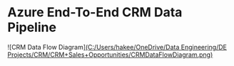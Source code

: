 # Azure End-To-End CRM Data Pipeline

![CRM Data Flow Diagram][(C:/Users/hakee/OneDrive/Data Engineering/DE Projects/CRM/CRM+Sales+Opportunities/CRMDataFlowDiagram.png)](https://github.com/ConatusForever/Python-Data-Projects/blob/main/Data%20Engineering/CRM/CRMDataFLowDiagram.png)


